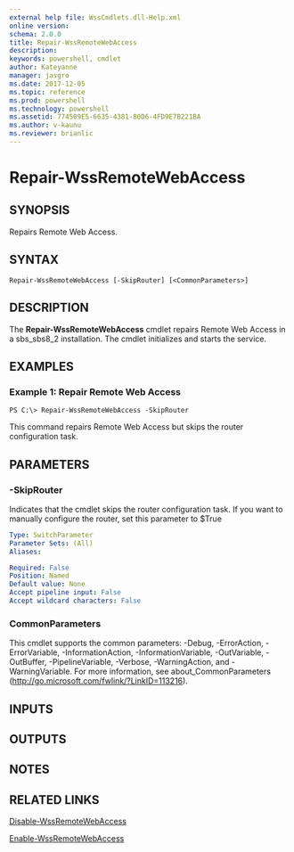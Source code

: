 ```yaml
---
external help file: WssCmdlets.dll-Help.xml
online version: 
schema: 2.0.0
title: Repair-WssRemoteWebAccess
description: 
keywords: powershell, cmdlet
author: Kateyanne
manager: jasgro
ms.date: 2017-12-05
ms.topic: reference
ms.prod: powershell
ms.technology: powershell
ms.assetid: 774509E5-6635-4381-80D6-4FD9E7B221BA
ms.author: v-kaunu
ms.reviewer: brianlic
---
```


# Repair-WssRemoteWebAccess

## SYNOPSIS
Repairs Remote Web Access.

## SYNTAX

```
Repair-WssRemoteWebAccess [-SkipRouter] [<CommonParameters>]
```

## DESCRIPTION
The **Repair-WssRemoteWebAccess** cmdlet repairs Remote Web Access in a sbs_sbs8_2 installation.
The cmdlet initializes and starts the service.

## EXAMPLES

### Example 1: Repair Remote Web Access
```
PS C:\> Repair-WssRemoteWebAccess -SkipRouter
```

This command repairs Remote Web Access but skips the router configuration task.

## PARAMETERS

### -SkipRouter
Indicates that the cmdlet skips the router configuration task.
If you want to manually configure the router, set this parameter to $True

```yaml
Type: SwitchParameter
Parameter Sets: (All)
Aliases: 

Required: False
Position: Named
Default value: None
Accept pipeline input: False
Accept wildcard characters: False
```

### CommonParameters
This cmdlet supports the common parameters: -Debug, -ErrorAction, -ErrorVariable, -InformationAction, -InformationVariable, -OutVariable, -OutBuffer, -PipelineVariable, -Verbose, -WarningAction, and -WarningVariable. For more information, see about_CommonParameters (http://go.microsoft.com/fwlink/?LinkID=113216).

## INPUTS

## OUTPUTS

## NOTES

## RELATED LINKS

[Disable-WssRemoteWebAccess](./Disable-WssRemoteWebAccess.md)

[Enable-WssRemoteWebAccess](./Enable-WssRemoteWebAccess.md)

